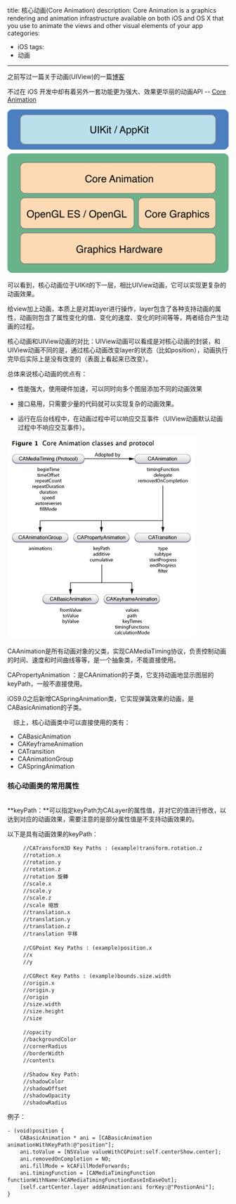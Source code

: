 title: 核心动画(Core Animation)
description: Core Animation is a graphics rendering and animation infrastructure available on both iOS and OS X that you use to animate the views and other visual elements of your app
categories:
- iOS
tags:
- 动画

---

之前写过一篇关于动画(UIView)的一篇[博客](http://dbcxl.com/2016/06/24/Animations/)

不过在 iOS 开发中却有着另外一套功能更为强大、效果更华丽的动画API -- [Core Animation](https://developer.apple.com/library/content/documentation/Cocoa/Conceptual/CoreAnimation_guide/Introduction/Introduction.html)

![](https://github.com/KnightJoker/KnightJoker.github.io/blob/master/Img/ca_architecture_2x.png?raw=true)

可以看到，核心动画位于UIKit的下一层，相比UIView动画，它可以实现更复杂的动画效果。

给view加上动画，本质上是对其layer进行操作，layer包含了各种支持动画的属性，动画则包含了属性变化的值、变化的速度、变化的时间等等，两者结合产生动画的过程。

核心动画和UIView动画的对比：UIView动画可以看成是对核心动画的封装，和UIView动画不同的是，通过核心动画改变layer的状态（比如position），动画执行完毕后实际上是没有改变的（表面上看起来已改变）。

总体来说核心动画的优点有：

- 性能强大，使用硬件加速，可以同时向多个图层添加不同的动画效果

- 接口易用，只需要少量的代码就可以实现复杂的动画效果。

- 运行在后台线程中，在动画过程中可以响应交互事件（UIView动画默认动画过程中不响应交互事件）。

![](https://github.com/KnightJoker/KnightJoker.github.io/blob/master/Img/core_animation.png?raw=true)

CAAnimation是所有动画对象的父类，实现CAMediaTiming协议，负责控制动画的时间、速度和时间曲线等等，是一个抽象类，不能直接使用。

CAPropertyAnimation ：是CAAnimation的子类，它支持动画地显示图层的keyPath，一般不直接使用。

iOS9.0之后新增CASpringAnimation类，它实现弹簧效果的动画，是CABasicAnimation的子类。

　综上，核心动画类中可以直接使用的类有：

- CABasicAnimation
- CAKeyframeAnimation
- CATransition
- CAAnimationGroup
- CASpringAnimation

### 核心动画类的常用属性
</br>
**keyPath：**可以指定keyPath为CALayer的属性值，并对它的值进行修改，以达到对应的动画效果，需要注意的是部分属性值是不支持动画效果的。

以下是具有动画效果的keyPath：

```
     //CATransform3D Key Paths : (example)transform.rotation.z
     //rotation.x
     //rotation.y
     //rotation.z
     //rotation 旋轉
     //scale.x
     //scale.y
     //scale.z
     //scale 缩放
     //translation.x
     //translation.y
     //translation.z
     //translation 平移

     //CGPoint Key Paths : (example)position.x
     //x
     //y

     //CGRect Key Paths : (example)bounds.size.width
     //origin.x
     //origin.y
     //origin
     //size.width
     //size.height
     //size

     //opacity
     //backgroundColor
     //cornerRadius 
     //borderWidth
     //contents 

     //Shadow Key Path:
     //shadowColor 
     //shadowOffset 
     //shadowOpacity 
     //shadowRadius 
```

例子：

```
- (void)position {
    CABasicAnimation * ani = [CABasicAnimation animationWithKeyPath:@"position"];
    ani.toValue = [NSValue valueWithCGPoint:self.centerShow.center];
    ani.removedOnCompletion = NO;
    ani.fillMode = kCAFillModeForwards;
    ani.timingFunction = [CAMediaTimingFunction 	functionWithName:kCAMediaTimingFunctionEaseInEaseOut];
    [self.cartCenter.layer addAnimation:ani forKey:@"PostionAni"];
}
```